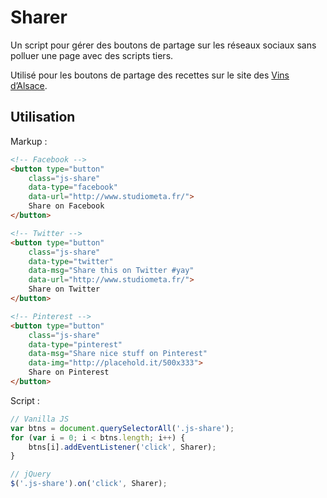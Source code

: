 # Sharer

Un script pour gérer des boutons de partage sur les réseaux sociaux sans polluer une page avec des scripts tiers.

Utilisé pour les boutons de partage des recettes sur le site des [Vins d’Alsace](http://www.vinsalsace.com/fr/).

## Utilisation

Markup :

```html
<!-- Facebook -->
<button type="button"
	class="js-share"
	data-type="facebook"
	data-url="http://www.studiometa.fr/">
	Share on Facebook
</button>

<!-- Twitter -->
<button type="button"
	class="js-share"
	data-type="twitter"
	data-msg="Share this on Twitter #yay"
	data-url="http://www.studiometa.fr/">
	Share on Twitter
</button>

<!-- Pinterest -->
<button type="button"
	class="js-share"
	data-type="pinterest"
	data-msg="Share nice stuff on Pinterest"
	data-img="http://placehold.it/500x333">
	Share on Pinterest
</button>
```

Script :

```js
// Vanilla JS
var btns = document.querySelectorAll('.js-share');
for (var i = 0; i < btns.length; i++) {
	btns[i].addEventListener('click', Sharer);
}

// jQuery
$('.js-share').on('click', Sharer);
```